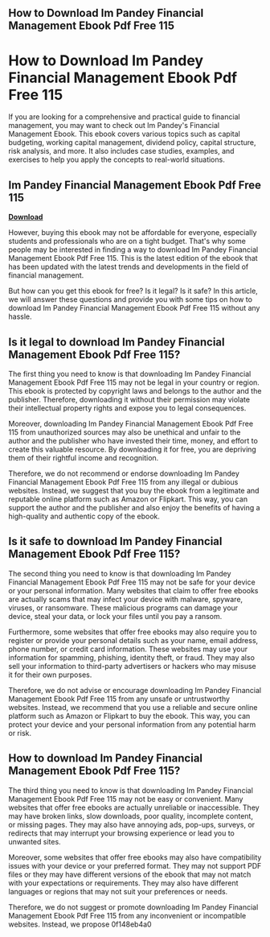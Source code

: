 ## How to Download Im Pandey Financial Management Ebook Pdf Free 115

  
# How to Download Im Pandey Financial Management Ebook Pdf Free 115
 
If you are looking for a comprehensive and practical guide to financial management, you may want to check out Im Pandey's Financial Management Ebook. This ebook covers various topics such as capital budgeting, working capital management, dividend policy, capital structure, risk analysis, and more. It also includes case studies, examples, and exercises to help you apply the concepts to real-world situations.
 
## Im Pandey Financial Management Ebook Pdf Free 115


[**Download**](https://www.google.com/url?q=https%3A%2F%2Furluss.com%2F2tK0Zs&sa=D&sntz=1&usg=AOvVaw3U160PT-MhL-7FXE4ToHRH)

 
However, buying this ebook may not be affordable for everyone, especially students and professionals who are on a tight budget. That's why some people may be interested in finding a way to download Im Pandey Financial Management Ebook Pdf Free 115. This is the latest edition of the ebook that has been updated with the latest trends and developments in the field of financial management.
 
But how can you get this ebook for free? Is it legal? Is it safe? In this article, we will answer these questions and provide you with some tips on how to download Im Pandey Financial Management Ebook Pdf Free 115 without any hassle.
 
## Is it legal to download Im Pandey Financial Management Ebook Pdf Free 115?
 
The first thing you need to know is that downloading Im Pandey Financial Management Ebook Pdf Free 115 may not be legal in your country or region. This ebook is protected by copyright laws and belongs to the author and the publisher. Therefore, downloading it without their permission may violate their intellectual property rights and expose you to legal consequences.
 
Moreover, downloading Im Pandey Financial Management Ebook Pdf Free 115 from unauthorized sources may also be unethical and unfair to the author and the publisher who have invested their time, money, and effort to create this valuable resource. By downloading it for free, you are depriving them of their rightful income and recognition.
 
Therefore, we do not recommend or endorse downloading Im Pandey Financial Management Ebook Pdf Free 115 from any illegal or dubious websites. Instead, we suggest that you buy the ebook from a legitimate and reputable online platform such as Amazon or Flipkart. This way, you can support the author and the publisher and also enjoy the benefits of having a high-quality and authentic copy of the ebook.
 
## Is it safe to download Im Pandey Financial Management Ebook Pdf Free 115?
 
The second thing you need to know is that downloading Im Pandey Financial Management Ebook Pdf Free 115 may not be safe for your device or your personal information. Many websites that claim to offer free ebooks are actually scams that may infect your device with malware, spyware, viruses, or ransomware. These malicious programs can damage your device, steal your data, or lock your files until you pay a ransom.
 
Furthermore, some websites that offer free ebooks may also require you to register or provide your personal details such as your name, email address, phone number, or credit card information. These websites may use your information for spamming, phishing, identity theft, or fraud. They may also sell your information to third-party advertisers or hackers who may misuse it for their own purposes.
 
Therefore, we do not advise or encourage downloading Im Pandey Financial Management Ebook Pdf Free 115 from any unsafe or untrustworthy websites. Instead, we recommend that you use a reliable and secure online platform such as Amazon or Flipkart to buy the ebook. This way, you can protect your device and your personal information from any potential harm or risk.
 
## How to download Im Pandey Financial Management Ebook Pdf Free 115?
 
The third thing you need to know is that downloading Im Pandey Financial Management Ebook Pdf Free 115 may not be easy or convenient. Many websites that offer free ebooks are actually unreliable or inaccessible. They may have broken links, slow downloads, poor quality, incomplete content, or missing pages. They may also have annoying ads, pop-ups, surveys, or redirects that may interrupt your browsing experience or lead you to unwanted sites.
 
Moreover, some websites that offer free ebooks may also have compatibility issues with your device or your preferred format. They may not support PDF files or they may have different versions of the ebook that may not match with your expectations or requirements. They may also have different languages or regions that may not suit your preferences or needs.
 
Therefore, we do not suggest or promote downloading Im Pandey Financial Management Ebook Pdf Free 115 from any inconvenient or incompatible websites. Instead, we propose
 0f148eb4a0
